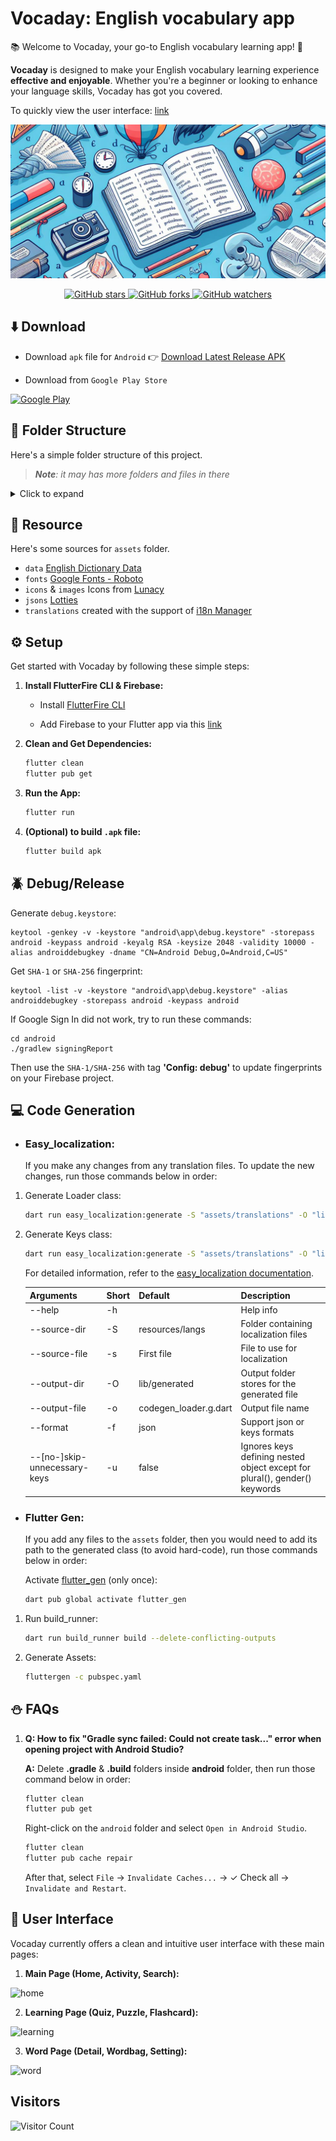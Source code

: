 # Vocaday: English vocabulary app

📚 Welcome to Vocaday, your go-to English vocabulary learning app! 🌟

**Vocaday** is designed to make your English vocabulary learning experience **effective and enjoyable**. Whether you're a beginner or looking to enhance your language skills, Vocaday has got you covered.

To quickly view the user interface: [link](https://github.com/helkaloic/vocaday_app?tab=readme-ov-file#-user-interface)

![banner](screenshots/banner.png)

<p align="center">
  <a href="https://github.com/helkaloic/vocaday_app/stargazers">
     <img src="https://img.shields.io/github/stars/helkaloic/vocaday_app.svg?style=social" alt="GitHub stars">
  </a>
  <a href="https://github.com/helkaloic/vocaday_app/network/members">
    <img src="https://img.shields.io/github/forks/helkaloic/vocaday_app.svg?style=social" alt="GitHub forks">
  </a>
  <a href="https://github.com/helkaloic/vocaday_app/watchers">
    <img src="https://img.shields.io/github/watchers/helkaloic/vocaday_app.svg?style=social" alt="GitHub watchers">
  </a>
</p>

## ⬇️ Download

- Download `apk` file for ``Android`` 👉 [Download Latest Release APK](https://github.com/helkaloic/vocaday_app/releases/latest)

- Download from `Google Play Store`

<a href="https://play.google.com/store/apps/details?id=com.vocaday.vocaday_app">
  <img src="https://play.google.com/intl/en_us/badges/static/images/badges/en_badge_web_generic.png" alt="Google Play" width="150">
</a>

## 📂 Folder Structure

Here's a simple folder structure of this project.

> _**Note**: it may has more folders and files in there_

<details>

<summary>Click to expand</summary>

```plaintext
vocaday_app/
|-- assets/    # includes all asset or resource files
|-- lib/
|   |-- app/    # main 'things' in the app, will be changed dynamically
|   |-- core/    # core interface or other base things
|   |-- config/    # configs for the whole app
|   |-- features/    # the main features in the app, it should be independent on each other
|   |   |-- feature-1/
|   |   |   |-- data/
|   |   |   |   |-- data_sources/    # local or remote data call
|   |   |   |   |-- models/          # model for mapping json data
|   |   |   |   |-- repositories/    # implement interface of repositories in 'domain'
|   |   |   |-- domain/
|   |   |   |   |-- repositories/    # main function to handle result from 'data_source' and catch Exception then throw Failure
|   |   |   |   |-- entities/        # entity that be used in the app
|   |   |   |   |-- usecases/        # the usecase for each requirements
|   |   |   |-- presentation/
|   |   |   |   |-- blocs/           # state management
|   |   |   |   |-- pages/           # includes concrete screen of this feature
|   |   |   |   |-- widgets/         # includes local widget of this feature
|   |   |-- feature-2/
|   |   |-- ...
|   |-- app.dart    # whole app endpoint, for setup
|   |   ...
|   |-- main.dart
|-- test/    # to test (currently unit test)
|-- pubspec.yaml
```

</details>

## 🔗 Resource

Here's some sources for `assets` folder.

- `data` [English Dictionary Data](https://github.com/helkaloic/english-dictionary-data)
- `fonts` [Google Fonts - Roboto](https://fonts.google.com/specimen/Roboto)
- `icons` & `images` Icons from [Lunacy](https://icons8.com/lunacy)
- `jsons` [Lotties](https://lottiefiles.com/)
- `translations` created with the support of [i18n Manager](https://github.com/gilmarsquinelato/i18n-manager)

## ⚙️ Setup

Get started with Vocaday by following these simple steps:

1. **Install FlutterFire CLI & Firebase:**

   - Install [FlutterFire CLI](https://firebase.flutter.dev/docs/cli/)

   - Add Firebase to your Flutter app via this [link](https://firebase.google.com/docs/flutter/setup)

1. **Clean and Get Dependencies:**
    ```bash
    flutter clean
    flutter pub get
    ```

2. **Run the App:**
    ```bash
    flutter run
    ```

3. **(Optional) to build `.apk` file:**
    ```bash
    flutter build apk
    ```


## 🪲 Debug/Release

Generate `debug.keystore`:

```
keytool -genkey -v -keystore "android\app\debug.keystore" -storepass android -keypass android -keyalg RSA -keysize 2048 -validity 10000 -alias androiddebugkey -dname "CN=Android Debug,O=Android,C=US"
```

Get `SHA-1` or `SHA-256` fingerprint:

```
keytool -list -v -keystore "android\app\debug.keystore" -alias androiddebugkey -storepass android -keypass android
```

If Google Sign In did not work, try to run these commands:

```
cd android
./gradlew signingReport
```

Then use the `SHA-1/SHA-256` with tag **'Config: debug'** to update fingerprints on your Firebase project.

## 💻 Code Generation

- ### Easy_localization:

    If you make any changes from any translation files. To update the new changes, run those commands below in order:

1. Generate Loader class:

    ```bash
    dart run easy_localization:generate -S "assets/translations" -O "lib/app/translations"
    ```

2. Generate Keys class:
    ```bash
    dart run easy_localization:generate -S "assets/translations" -O "lib/app/translations" -o "locale_keys.g.dart" -f keys -u true
    ```

    For detailed information, refer to the [easy_localization documentation](https://pub.dev/packages/easy_localization#-code-generation).

    | Arguments | Short | Default | Description |
    | --------- | ----- | ------- | ----------- |
    | --help    | -h    |         | Help info   |
    | --source-dir | -S | resources/langs | Folder containing localization files |
    | --source-file | -s | First file | File to use for localization |
    | --output-dir | -O | lib/generated | Output folder stores for the generated file |
    | --output-file | -o | codegen_loader.g.dart | Output file name |
    | --format | -f | json | Support json or keys formats |
    | --[no-]skip-unnecessary-keys | -u  | false | Ignores keys defining nested object except for plural(), gender() keywords |

- ### Flutter Gen:

    If you add any files to the `assets` folder, then you would need to add its path to the generated class (to avoid hard-code), run those commands below in order:

   Activate [flutter_gen](https://pub.dev/packages/flutter_gen) (only once):

   ```bash
   dart pub global activate flutter_gen
    ```

1. Run build_runner:

    ```bash
    dart run build_runner build --delete-conflicting-outputs
    ```

2. Generate Assets:
    ```bash
    fluttergen -c pubspec.yaml
    ```

## ⛄️ FAQs

1. **Q: How to fix "Gradle sync failed: Could not create task..." error when opening project with Android Studio?**

    **A:** Delete **.gradle** & **.build** folders inside **android** folder, then run those command below in order:

    ``` bash
    flutter clean
    flutter pub get
    ```

    Right-click on the `android` folder and select `Open in Android Studio`.

    ``` bash
    flutter clean
    flutter pub cache repair
    ```

    After that, select `File` -> `Invalidate Caches...` -> ✓ Check all -> `Invalidate and Restart`.

## 👀 User Interface

Vocaday currently offers a clean and intuitive user interface with these main pages:

1. **Main Page (Home, Activity, Search):**

![home](screenshots/home_activity_search.png)

2. **Learning Page (Quiz, Puzzle, Flashcard):**

![learning](screenshots/quiz_puzzle_card.png)

3. **Word Page (Detail, Wordbag, Setting):**

![word](screenshots/detail_bag_mode.png)

## Visitors

![Visitor Count](https://profile-counter.glitch.me/helkaloic/count.svg)
